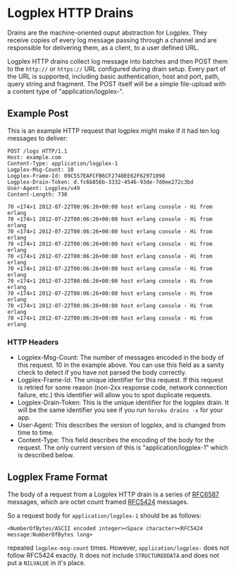 # Logplex HTTP Drains

Drains are the machine-oriented ouput abstraction for Logplex. They receive copies of every log message passing through a channel and are responsible for delivering them, as a client, to a user defined URL.

Logplex HTTP drains collect log message into batches and then POST them to the `http://` or `https://` URL configured during drain setup. Every part of the URL is supported, including basic authentication, host and port, path, query string and fragment. The POST itself will be a simple file-upload with a content type of "application/logplex-<FormatVersion>".

## Example Post

This is an example HTTP request that logplex might make if it had ten log messages to deliver:

    POST /logs HTTP/1.1
    Host: example.com
    Content-Type: application/logplex-1
    Logplex-Msg-Count: 10
    Logplex-Frame-Id: 09C557EAFCFB6CF2740EE62F62971098
    Logplex-Drain-Token: d.fc6b856b-3332-4546-93de-7d0ee272c3bd
    User-Agent: Logplex/v49
    Content-Length: 730
    
    70 <174>1 2012-07-22T00:06:26+00:00 host erlang console - Hi from erlang
    70 <174>1 2012-07-22T00:06:26+00:00 host erlang console - Hi from erlang
    70 <174>1 2012-07-22T00:06:26+00:00 host erlang console - Hi from erlang
    70 <174>1 2012-07-22T00:06:26+00:00 host erlang console - Hi from erlang
    70 <174>1 2012-07-22T00:06:26+00:00 host erlang console - Hi from erlang
    70 <174>1 2012-07-22T00:06:26+00:00 host erlang console - Hi from erlang
    70 <174>1 2012-07-22T00:06:26+00:00 host erlang console - Hi from erlang
    70 <174>1 2012-07-22T00:06:26+00:00 host erlang console - Hi from erlang
    70 <174>1 2012-07-22T00:06:26+00:00 host erlang console - Hi from erlang
    70 <174>1 2012-07-22T00:06:26+00:00 host erlang console - Hi from erlang
        
    
### HTTP Headers

* Logplex-Msg-Count: The number of messages encoded in the body of this request. 10 in the example above. You can use this field as a sanity check to detect if you have not parsed the body correctly.
* Logplex-Frame-Id: The unique identifier for this request. If this request is retried for some reason (non-2xx response code, network connection failure, etc.) this identifier will allow you to spot duplicate requests.
* Logplex-Drain-Token: This is the unique identifier for the logplex drain. It will be the same identifier you see if you run `heroku drains -x` for your app.
* User-Agent: This describes the version of logplex, and is changed from time to time. 
* Content-Type: This field describes the encoding of the body for the request. The only current version of this is "application/logplex-1" which is described below.

## Logplex Frame Format

The body of a request from a Logplex HTTP drain is a series of [RFC6587](https://tools.ietf.org/html/rfc6587) messages, which are octet count framed [RFC5424](https://tools.ietf.org/html/rfc5424) messages.

So a request body for `application/logplex-1` should be as follows:

    <NumberOfBytes/ASCII encoded integer><Space character><RFC5424 message:NumberOfBytes long>

repeated `logplex-msg-count` times. However, `application/logplex-` does not follow RFC5424 exactly. It does not include `STRUCTUREDDATA` and does not put a `NILVALUE` in it's place.
